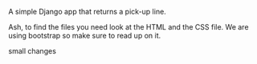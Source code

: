 A simple Django app that returns a pick-up line.

Ash, to find the files you need look at the HTML and the CSS file. We are using bootstrap so make sure to read up on it.



small changes

